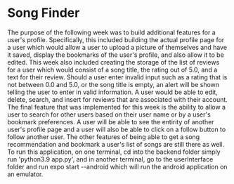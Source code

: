 # Song Finder

The purpose of the following week was to build additional features for a user's profile. Specifically, this included building the actual
profile page for a user which would allow a user to upload a picture of themselves and have it saved, display the bookmarks of the user's profile, and also allow it to be edited. This week also included creating the storage of the list of reviews for a user which would consist
of a song title, the rating out of 5.0, and a text for their review. Should a user enter invalid input such as a rating that is not between 0.0 and 5.0, or the song title is empty, an alert will be shown telling the user to enter in valid information. A user would be able to edit, delete, search, and insert for reviews that are associated with their account. The final feature that was implemented for this week is the ability to allow a user to search for other users based on their user name or by a user's bookmark preferences. A user will be able to see the entirity of another user's profile page and a user will also be able to click on a follow button to follow another user. The other features of being able to get a song recommendation and bookmark a user's list of songs are still there as well. To run this application, 
on one terminal, cd into the backend folder simply run 'python3.9 app.py', and in another terminal, go to the userInterface folder and run
expo start --android which will run the android application on an emulator. 

